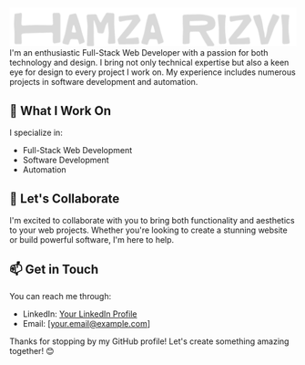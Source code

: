 ![name](https://github.com/mostuselessboy/mostuselessboy/blob/main/txt/txt_syedhamza.png?raw=true)
I'm an enthusiastic Full-Stack Web Developer with a passion for both technology and design. I bring not only technical expertise but also a keen eye for design to every project I work on. My experience includes numerous projects in software development and automation.



## 🔧 What I Work On

I specialize in:

- Full-Stack Web Development
- Software Development
- Automation

## 🤝 Let's Collaborate

I'm excited to collaborate with you to bring both functionality and aesthetics to your web projects. Whether you're looking to create a stunning website or build powerful software, I'm here to help.

## 📫 Get in Touch

You can reach me through:

- LinkedIn: [Your LinkedIn Profile](https://www.linkedin.com/in/your-linkedin-profile)
- Email: [your.email@example.com]

Thanks for stopping by my GitHub profile! Let's create something amazing together! 😊

